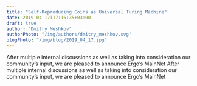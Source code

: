 ```yaml
---
title: "Self-Reproducing Coins as Universal Turing Machine"
date: 2019-04-17T17:16:35+03:00
draft: true
author: "Dmitry Meshkov"
authorPhoto: "/img/authors/dmitry_meshkov.svg"
blogPhoto: "/img/blog/2019_04_17.jpg"
---
```

After multiple internal discussions as well as taking into consideration our community’s input, we are pleased to announce Ergo’s MainNet
After multiple internal discussions as well as taking into consideration our community’s input, we are pleased to announce Ergo’s MainNet
